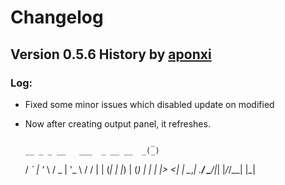 # Changelog
## Version 0.5.6 History by [aponxi](https://github.com/aponxi)

### Log:
* Fixed some minor issues which disabled update on modified
* Now after creating output panel, it refreshes.


                                  _ 
      __ _ _ __   ___  _ __ __  _(_)
     / _` | '_ \ / _ \| '_ \\ \/ / |
    | (_| | |_) | (_) | | | |>  <| |
     \__,_| .__/ \___/|_| |_/_/\_\_|
          |_|                       